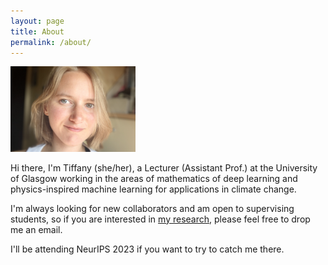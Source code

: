 ```yaml
---
layout: page
title: About
permalink: /about/
---
```


<img src="/pics/me2.jpeg" width="200"/>

Hi there, I'm Tiffany (she/her), a Lecturer (Assistant Prof.) at the University of Glasgow working in the areas of mathematics of deep learning and physics-inspired machine learning for applications in climate change.

I'm always looking for new collaborators and am open to supervising students, so if you are interested in [my research]({{TiffanyVlaar.github.io}}/research), please feel free to drop me an email. 

I'll be attending NeurIPS 2023 if you want to try to catch me there.



